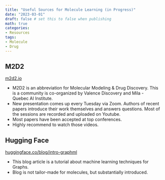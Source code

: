 ```yaml
---
title: "Useful Sources for Molecule Learning (in Progress)"
date: "2023-03-01"
draft: false # set this to false when publishing
math: true
categories:
- Resources
tags:
- Molecule
- Drug
---
```


## M2D2
[m2d2.io](https://m2d2.io/talks/m2d2/about/)
- M2D2 is an abbreviation for Molecular Modeling & Drug Discovery. This is a community is co-organized by Valence Discovery and Mila - Quebec AI Institute.
- New presentation comes up every Tuesday via Zoom. Authors of recent papers introduce their work themselves and answers questions. Most of the sessions are recorded and uploaded on Youtube.
- Most papers have been accepted at top conferences.
- Highly recommend to watch those videos.

## Hugging Face
[huggingface.co/blog/intro-graphml](https://huggingface.co/blog/intro-graphml)
- This blog article is a tutorial about machine learning techniques for Graphs.
- Blog is not tailor-made for molecules, but substantially introduced.
